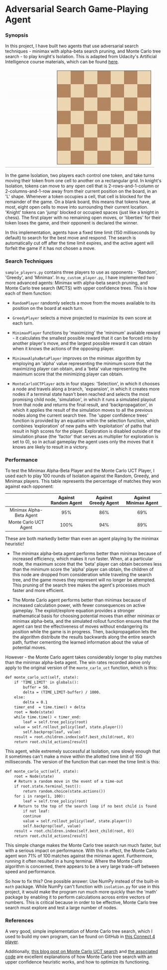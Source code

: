 # Adversarial Search Game-Playing Agent

### Synopsis

In this project, I have built two agents that use adversarial search techniques - minimax with alpha-beta search pruning, and Monte Carlo tree search - to play knight's Isolation. This is adapted from Udacity's Artificial Intelligence course materials, which can be found [here](https://github.com/udacity/artificial-intelligence/tree/master/Projects/3_Adversarial%20Search).

![Example game of isolation on a square board](viz.gif)

In the game Isolation, two players each control one token, and take turns moving their token from one cell to another on a rectangular grid. In knight's Isolation, tokens can move to any open cell that is 2-rows-and-1-column or 2-columns-and-1-row away from their current position on the board, in an 'L' shape. Whenever a token occupies a cell, that cell is blocked for the remainder of the game. On a blank board, this means that tokens have, at most, eight open cells to move into surrounding their current location. 'Knight' tokens can 'jump' blocked or occupied spaces (just like a knight in chess). The first player with no remaining open moves, or 'liberties' for their token loses the game, and their opponent is declared the winner.

In this implementation, agents have a fixed time limit (150 milliseconds by default) to search for the best move and respond. The search is automatically cut off after the time limit expires, and the active agent will forfeit the game if it has not chosen a move.

### Search Techniques

`sample_players.py` contains three players to use as opponents - 'Random', 'Greedy', and 'Minimax'. In `my_custom_player.py`, I have implemented two more advanced agents: Minimax with alpha-beta search pruning, and Monte Carlo tree search (MCTS) with upper confidence trees. This is how each of them function:

- `RandomPlayer` randomly selects a move from the moves available to its position on the board at each turn.

- `GreedyPlayer` selects a move projected to maximize its own score at each turn.

- `MinimaxPlayer` functions by 'maximizing' the 'minimum' available reward - it calculates the smallest possible reward that it can be forced into by another player's move, and the largest possible reward it can obtain when it knows the actions of the opposing player.

- `MinimaxAlphaBetaPlayer` improves on the minimax algorithm by employing an 'alpha' value representing the minimum score that the maximizing player can obtain, and a 'beta' value representing the maximum score that the minimizing player can obtain.

- `MonteCarloUCTPlayer` acts in four stages: 'Selection', in which it chooses a node and travels along a branch, 'expansion', in which it creates more nodes if a terminal state hasn't been reached and selects the most promising child node, 'simulation', in which it runs a simulated playout from that node and returns the final result, and 'backpropagation', in which it applies the result of the simulation moves to all the previous nodes along the current search tree. The 'upper confidence trees' function is provided by an equation within the selection function, which combines ‘exploration' of new paths with ‘exploitation' of paths that result in high scores for the player. Exploration is disabled outside of the simulation phase (the 'factor' that serves as multiplier for exploration is set to 0), so in actual gameplay the agent uses only the moves that it knows are likely to result in a victory.

### Performance

To test the Minimax Alpha-Beta Player and the Monte Carlo UCT Player, I used each to play 100 rounds of Isolation against the Random, Greedy, and Minimax players. This table represents the percentage of matches they won against each opponent:

|| Against Random Agent | Against Greedy Agent | Against Minimax Agent |
|:-:|:-:|:-:|:-:|
| Minimax Alpha-Beta Agent | 95% | 86% | 69% |
| Monte Carlo UCT Agent | 100% | 94% | 89% |

These are both markedly better than even an agent playing by the minimax heuristic!

- The minimax alpha-beta agent performs better than minimax because of increased efficiency, which makes it run faster. When, at a particular node, the maximum score that the 'beta' player can obtain becomes less than the minimum score the 'alpha' player can obtain, the children of this node are dropped from consideration while traveling the search tree, and the game moves they represent will no longer be attempted. This pruning of the search tree makes the agent's processes much faster and more efficient.

- The Monte Carlo agent performs better than minimax because of increased calculation power, with fewer consequences on active gameplay. The exploit/explore equation provides a stronger mathematical basis for choosing potential moves than either minimax or minimax alpha-beta, and the simulated rollout function ensures that the agent can test the effectiveness of moves without endangering its position while the game is in progress. Then, backpropagation lets the the algorithm distribute the results backwards along the entire search path, further cementing the learned information about the value of potential moves.

However - the Monte Carlo agent takes considerably longer to play matches than the minimax alpha-beta agent. The win rates recorded above only apply to the original version of the `monte_carlo_uct` function, which is this:

```
def monte_carlo_uct(self, state):
    if 'TIME_LIMIT' in globals():
        buffer = 50.
        delta = (TIME_LIMIT-buffer) / 1000.
    else:
        delta = 0.1
    timer_end  = time.time() + delta
    root = Node(state)
    while time.time() < timer_end:
        leaf = self.tree_policy(root)
	value = self.rollout_policy(leaf, state.player())
        self.backprop(leaf, value)
    result = root.children.index(self.best_child(root, 0))
    return root.child_actions[result]
```

This agent, while extremely successful at Isolation, runs slowly enough that it sometimes can't make a move within the allotted time limit of 150 milliseconds. The version of the function that can meet the time limit is this:

``` 
def monte_carlo_uct(self, state):
	root = Node(state)
	# Return a random move in the event of a time-out
	if root.state.terminal_test():
		return random.choice(state.actions())
	for i in range(1, 100):
        leaf = self.tree_policy(root)
	# Return to the top of the search loop if no best child is found
        if not leaf:
		continue
        value = self.rollout_policy(leaf, state.player())
        self.backprop(leaf, value)
    result = root.children.index(self.best_child(root, 0))
    return root.child_actions[result]
```

This simple change makes the Monte Carlo tree search run much faster, but with a serious impact on performance. With this in effect, the Monte Carlo agent won 71% of 100 matches against the minimax agent. Furthermore, running it often resulted in a hung terminal. Where the Monte Carlo algorithm is concerned, there appears to be a very large trade-off between speed and performance.

So how to fix this? One possible answer: Use NumPy instead of the built-in `math` package. While NumPy can't function with `isolation.py` for use in this project, it would make the program run much more quickly than the 'math' package by enabling it to perform calculations across entire vectors of numbers. This is critical because in order to be effective, Monte Carlo tree search must explore and test a large number of nodes.

### References

A very good, simple implementation of Monte Carlo tree search, which I used to build my own program, can be found on GitHub in [this Connect 4 player](https://github.com/Alfo5123/Connect4).

Additionally, [this blog post on Monte Carlo UCT search](http://www.moderndescartes.com/essays/deep_dive_mcts/) and [the associated code](https://github.com/brilee/python_uct) are excellent explanations of how Monte Carlo tree search with an upper confidence heuristic works, and how to optimize its functioning.
